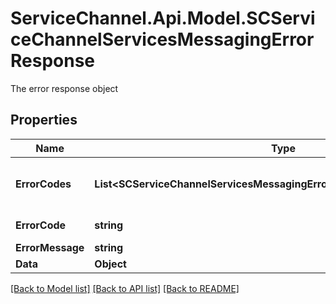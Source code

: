 # ServiceChannel.Api.Model.SCServiceChannelServicesMessagingErrorResponse
The error response object

## Properties

Name | Type | Description | Notes
------------ | ------------- | ------------- | -------------
**ErrorCodes** | **List&lt;SCServiceChannelServicesMessagingErrorResponse.ErrorCodesEnum&gt;** | The list of error codes. Go to https://developer.servicechannel.com/basics/general/response-codes/#internal-error-codes-and-messages to map error codes to error reasons. | [optional] 
**ErrorCode** | **string** | The code of the first error found | [optional] [readonly] 
**ErrorMessage** | **string** | The description of all errors. | [optional] 
**Data** | **Object** |  | [optional] 

[[Back to Model list]](../README.md#documentation-for-models) [[Back to API list]](../README.md#documentation-for-api-endpoints) [[Back to README]](../README.md)

